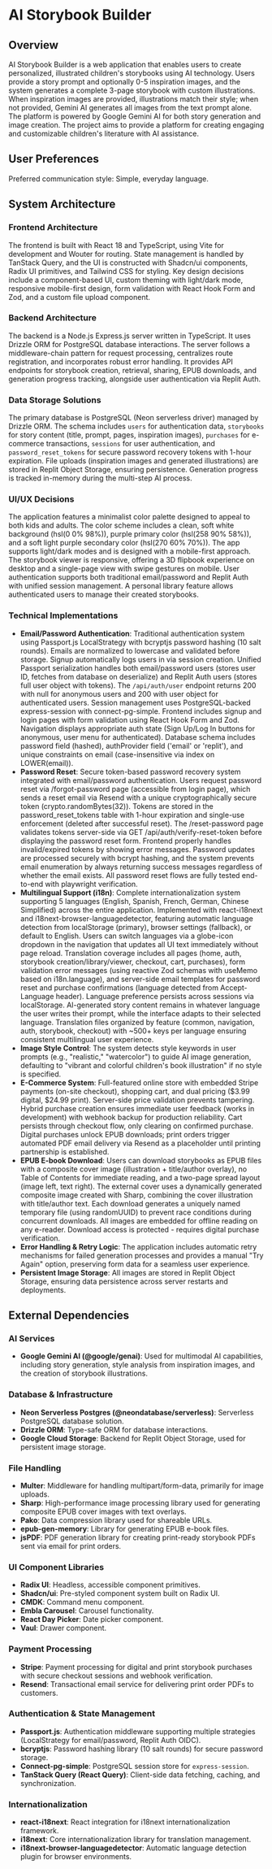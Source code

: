 # AI Storybook Builder

## Overview

AI Storybook Builder is a web application that enables users to create personalized, illustrated children's storybooks using AI technology. Users provide a story prompt and optionally 0-5 inspiration images, and the system generates a complete 3-page storybook with custom illustrations. When inspiration images are provided, illustrations match their style; when not provided, Gemini AI generates all images from the text prompt alone. The platform is powered by Google Gemini AI for both story generation and image creation. The project aims to provide a platform for creating engaging and customizable children's literature with AI assistance.

## User Preferences

Preferred communication style: Simple, everyday language.

## System Architecture

### Frontend Architecture
The frontend is built with React 18 and TypeScript, using Vite for development and Wouter for routing. State management is handled by TanStack Query, and the UI is constructed with Shadcn/ui components, Radix UI primitives, and Tailwind CSS for styling. Key design decisions include a component-based UI, custom theming with light/dark mode, responsive mobile-first design, form validation with React Hook Form and Zod, and a custom file upload component.

### Backend Architecture
The backend is a Node.js Express.js server written in TypeScript. It uses Drizzle ORM for PostgreSQL database interactions. The server follows a middleware-chain pattern for request processing, centralizes route registration, and incorporates robust error handling. It provides API endpoints for storybook creation, retrieval, sharing, EPUB downloads, and generation progress tracking, alongside user authentication via Replit Auth.

### Data Storage Solutions
The primary database is PostgreSQL (Neon serverless driver) managed by Drizzle ORM. The schema includes `users` for authentication data, `storybooks` for story content (title, prompt, pages, inspiration images), `purchases` for e-commerce transactions, `sessions` for user authentication, and `password_reset_tokens` for secure password recovery tokens with 1-hour expiration. File uploads (inspiration images and generated illustrations) are stored in Replit Object Storage, ensuring persistence. Generation progress is tracked in-memory during the multi-step AI process.

### UI/UX Decisions
The application features a minimalist color palette designed to appeal to both kids and adults. The color scheme includes a clean, soft white background (hsl(0 0% 98%)), purple primary color (hsl(258 90% 58%)), and a soft light purple secondary color (hsl(270 60% 70%)). The app supports light/dark modes and is designed with a mobile-first approach. The storybook viewer is responsive, offering a 3D flipbook experience on desktop and a single-page view with swipe gestures on mobile. User authentication supports both traditional email/password and Replit Auth with unified session management. A personal library feature allows authenticated users to manage their created storybooks.

### Technical Implementations
- **Email/Password Authentication**: Traditional authentication system using Passport.js LocalStrategy with bcryptjs password hashing (10 salt rounds). Emails are normalized to lowercase and validated before storage. Signup automatically logs users in via session creation. Unified Passport serialization handles both email/password users (stores user ID, fetches from database on deserialize) and Replit Auth users (stores full user object with tokens). The `/api/auth/user` endpoint returns 200 with null for anonymous users and 200 with user object for authenticated users. Session management uses PostgreSQL-backed express-session with connect-pg-simple. Frontend includes signup and login pages with form validation using React Hook Form and Zod. Navigation displays appropriate auth state (Sign Up/Log In buttons for anonymous, user menu for authenticated). Database schema includes password field (hashed), authProvider field ('email' or 'replit'), and unique constraints on email (case-insensitive via index on LOWER(email)).
- **Password Reset**: Secure token-based password recovery system integrated with email/password authentication. Users request password reset via /forgot-password page (accessible from login page), which sends a reset email via Resend with a unique cryptographically secure token (crypto.randomBytes(32)). Tokens are stored in the password_reset_tokens table with 1-hour expiration and single-use enforcement (deleted after successful reset). The /reset-password page validates tokens server-side via GET /api/auth/verify-reset-token before displaying the password reset form. Frontend properly handles invalid/expired tokens by showing error messages. Password updates are processed securely with bcrypt hashing, and the system prevents email enumeration by always returning success messages regardless of whether the email exists. All password reset flows are fully tested end-to-end with playwright verification.
- **Multilingual Support (i18n)**: Complete internationalization system supporting 5 languages (English, Spanish, French, German, Chinese Simplified) across the entire application. Implemented with react-i18next and i18next-browser-languagedetector, featuring automatic language detection from localStorage (primary), browser settings (fallback), or default to English. Users can switch languages via a globe-icon dropdown in the navigation that updates all UI text immediately without page reload. Translation coverage includes all pages (home, auth, storybook creation/library/viewer, checkout, cart, purchases), form validation error messages (using reactive Zod schemas with useMemo based on i18n.language), and server-side email templates for password reset and purchase confirmations (language detected from Accept-Language header). Language preference persists across sessions via localStorage. AI-generated story content remains in whatever language the user writes their prompt, while the interface adapts to their selected language. Translation files organized by feature (common, navigation, auth, storybook, checkout) with ~500+ keys per language ensuring consistent multilingual user experience.
- **Image Style Control**: The system detects style keywords in user prompts (e.g., "realistic," "watercolor") to guide AI image generation, defaulting to "vibrant and colorful children's book illustration" if no style is specified.
- **E-Commerce System**: Full-featured online store with embedded Stripe payments (on-site checkout), shopping cart, and dual pricing ($3.99 digital, $24.99 print). Server-side price validation prevents tampering. Hybrid purchase creation ensures immediate user feedback (works in development) with webhook backup for production reliability. Cart persists through checkout flow, only clearing on confirmed purchase. Digital purchases unlock EPUB downloads; print orders trigger automated PDF email delivery via Resend as a placeholder until printing partnership is established.
- **EPUB E-book Download**: Users can download storybooks as EPUB files with a composite cover image (illustration + title/author overlay), no Table of Contents for immediate reading, and a two-page spread layout (image left, text right). The external cover uses a dynamically generated composite image created with Sharp, combining the cover illustration with title/author text. Each download generates a uniquely named temporary file (using randomUUID) to prevent race conditions during concurrent downloads. All images are embedded for offline reading on any e-reader. Download access is protected - requires digital purchase verification.
- **Error Handling & Retry Logic**: The application includes automatic retry mechanisms for failed generation processes and provides a manual "Try Again" option, preserving form data for a seamless user experience.
- **Persistent Image Storage**: All images are stored in Replit Object Storage, ensuring data persistence across server restarts and deployments.

## External Dependencies

### AI Services
- **Google Gemini AI (@google/genai)**: Used for multimodal AI capabilities, including story generation, style analysis from inspiration images, and the creation of storybook illustrations.

### Database & Infrastructure
- **Neon Serverless Postgres (@neondatabase/serverless)**: Serverless PostgreSQL database solution.
- **Drizzle ORM**: Type-safe ORM for database interactions.
- **Google Cloud Storage**: Backend for Replit Object Storage, used for persistent image storage.

### File Handling
- **Multer**: Middleware for handling multipart/form-data, primarily for image uploads.
- **Sharp**: High-performance image processing library used for generating composite EPUB cover images with text overlays.
- **Pako**: Data compression library used for shareable URLs.
- **epub-gen-memory**: Library for generating EPUB e-book files.
- **jsPDF**: PDF generation library for creating print-ready storybook PDFs sent via email for print orders.

### UI Component Libraries
- **Radix UI**: Headless, accessible component primitives.
- **Shadcn/ui**: Pre-styled component system built on Radix UI.
- **CMDK**: Command menu component.
- **Embla Carousel**: Carousel functionality.
- **React Day Picker**: Date picker component.
- **Vaul**: Drawer component.

### Payment Processing
- **Stripe**: Payment processing for digital and print storybook purchases with secure checkout sessions and webhook verification.
- **Resend**: Transactional email service for delivering print order PDFs to customers.

### Authentication & State Management
- **Passport.js**: Authentication middleware supporting multiple strategies (LocalStrategy for email/password, Replit Auth OIDC).
- **bcryptjs**: Password hashing library (10 salt rounds) for secure password storage.
- **Connect-pg-simple**: PostgreSQL session store for `express-session`.
- **TanStack Query (React Query)**: Client-side data fetching, caching, and synchronization.

### Internationalization
- **react-i18next**: React integration for i18next internationalization framework.
- **i18next**: Core internationalization library for translation management.
- **i18next-browser-languagedetector**: Automatic language detection plugin for browser environments.
